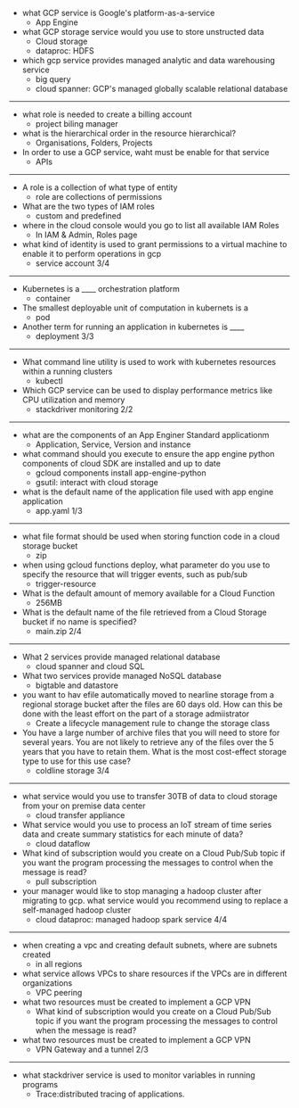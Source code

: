 - what GCP service is Google's platform-as-a-service
    - App Engine
- what GCP storage service would you use to store unstructed data
    - Cloud storage
    - dataproc: HDFS
- which gcp service provides managed analytic and data warehousing service
    - big query
    - cloud spanner: GCP's managed globally scalable relational database

---

- what role is needed to create a billing account
    - project biling manager
- what is the hierarchical order in the resource hierarchical?
    - Organisations, Folders, Projects
- In order to use a GCP service, waht must be enable for that service
    - APIs

---

- A role is a collection of what type of entity
    - role are collections of permissions
- What are the two types of IAM roles
    - custom and predefined
- where in the cloud console would you go to list all available IAM Roles
    - In IAM & Admin, Roles page
- what kind of identity is used to grant permissions to a virtual machine to enable it to perform operations in gcp
    - service account
3/4

--- 

- Kubernetes is a ____ orchestration platform
    - container
- The smallest deployable unit of computation in kubernets is a
    - pod
- Another term for running an application in kubernetes is ____
    - deployment
3/3

---

- What command line utility is used to work with kubernetes resources within a running clusters
    - kubectl
- Which GCP service can be used to display performance metrics like CPU utilization and memory
    - stackdriver monitoring
2/2

---

- what are the components of an App Enginer Standard applicationm
    - Application, Service, Version and instance
- what command should you execute to ensure the app engine python components of cloud SDK are installed and up to date
    - gcloud components install app-engine-python
    - gsutil: interact with cloud storage
- what is the default name of the application file used with app engine application
    - app.yaml
1/3

---

- what file format should be used when storing function code in a cloud storage bucket
    - zip
- when using gcloud functions deploy, what parameter do you use to specify the resource that will trigger events, such as pub/sub
    - trigger-resource
- What is the default amount of memory available for a Cloud Function
    - 256MB
- What is the default name of the file retrieved from a Cloud Storage bucket if no name is specified?
    - main.zip
2/4

---

- What 2 services provide managed relational database
    - cloud spanner and cloud SQL
- What two services provide managed NoSQL database
    - bigtable and datastore
- you want to hav efile automatically moved to nearline storage from a regional storage bucket after the files are 60 days old. How can this be done with the least effort on the part of a storage admiistrator
    - Create a lifecycle management rule to change the storage class
- You have a large number of archive files that you will need to store for several years. You are not likely to retrieve any of the files over the 5 years that you have to retain them. What is the most cost-effect storage type to use for this use case?
    -  coldline storage
3/4

---

- what service would you use to transfer 30TB of data to cloud storage from your on premise data center
    - cloud transfer appliance
- What service would you use to process an IoT stream of time series data and create summary statistics for each minute of data?
    - cloud dataflow
- What kind of subscription would you create on a Cloud Pub/Sub topic if you want the program processing the messages to control when the message is read?
    - pull subscription
- your manager would like to stop managing a hadoop cluster after migrating to gcp. what service would you recommend using to replace a self-managed hadoop cluster
    - cloud dataproc: managed hadoop spark service
4/4

---

- when creating a vpc and creating default subnets, where are subnets created
    - in all regions
- what service allows VPCs to share resources if the VPCs are in different organizations
    - VPC peering
- what two resources must be created to implement a GCP VPN
    - What kind of subscription would you create on a Cloud Pub/Sub topic if you want the program processing the messages to control when the message is read?
- what two resources must be created to implement a GCP VPN
    - VPN Gateway and a tunnel
2/3

---

- what stackdriver service is used to monitor variables in running programs
    - Trace:distributed tracing of applications.
